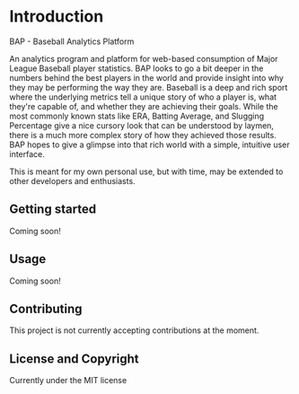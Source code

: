 # Introduction

BAP - Baseball Analytics Platform

An analytics program and platform for web-based consumption of Major League Baseball
player statistics. BAP looks to go a bit deeper in the numbers behind the best players
in the world and provide insight into why they may be performing the way they are.
Baseball is a deep and rich sport where the underlying metrics tell a unique story
of who a player is, what they're capable of, and whether they are achieving their
goals. While the most commonly known stats like ERA, Batting Average, and Slugging
Percentage give a nice cursory look that can be understood by laymen, there is
a much more complex story of how they achieved those results. BAP hopes to give
a glimpse into that rich world with a simple, intuitive user interface.

This is meant for my own personal use, but with time, may be extended to other
developers and enthusiasts.

## Getting started

Coming soon!

## Usage

Coming soon!

## Contributing

This project is not currently accepting contributions at the moment.

## License and Copyright

Currently under the MIT license
